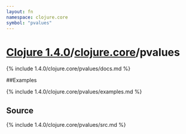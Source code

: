 ```yaml
---
layout: fn
namespace: clojure.core
symbol: "pvalues"
---
```


# [Clojure 1.4.0](../../)/[clojure.core](../)/pvalues

{% include 1.4.0/clojure.core/pvalues/docs.md %}

##Examples

{% include 1.4.0/clojure.core/pvalues/examples.md %}
## Source
{% include 1.4.0/clojure.core/pvalues/src.md %}

